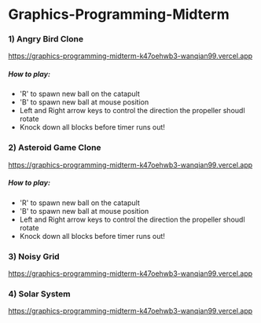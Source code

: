 # Graphics-Programming-Midterm

### 1) Angry Bird Clone
https://graphics-programming-midterm-k47oehwb3-wanqian99.vercel.app

##### How to play:
* 'R' to spawn new ball on the catapult
* 'B' to spawn new ball at mouse position
* Left and Right arrow keys to control the direction the propeller shoudl rotate
* Knock down all blocks before timer runs out!


### 2) Asteroid Game Clone
https://graphics-programming-midterm-k47oehwb3-wanqian99.vercel.app

##### How to play:
* 'R' to spawn new ball on the catapult
* 'B' to spawn new ball at mouse position
* Left and Right arrow keys to control the direction the propeller shoudl rotate
* Knock down all blocks before timer runs out!


### 3) Noisy Grid
https://graphics-programming-midterm-k47oehwb3-wanqian99.vercel.app


### 4) Solar System
https://graphics-programming-midterm-k47oehwb3-wanqian99.vercel.app

